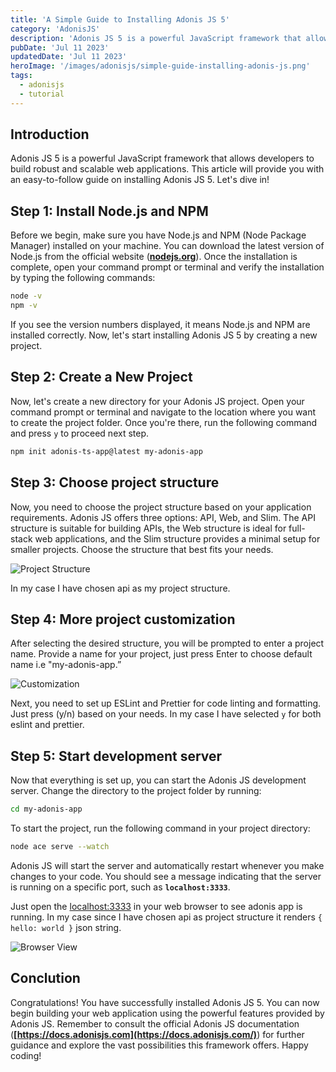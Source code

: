 ```yaml
---
title: 'A Simple Guide to Installing Adonis JS 5'
category: 'AdonisJS'
description: 'Adonis JS 5 is a powerful JavaScript framework that allows developers to build robust and scalable web applications. This article will provide you with an easy-to-follow guide on installing Adonis JS 5.'
pubDate: 'Jul 11 2023'
updatedDate: 'Jul 11 2023'
heroImage: '/images/adonisjs/simple-guide-installing-adonis-js.png'
tags:
  - adonisjs
  - tutorial
---
```


## Introduction

Adonis JS 5 is a powerful JavaScript framework that allows developers to build robust and scalable web applications. This article will provide you with an easy-to-follow guide on installing Adonis JS 5. Let's dive in!

## Step 1: Install Node.js and NPM

Before we begin, make sure you have Node.js and NPM (Node Package Manager) installed on your machine. You can download the latest version of Node.js from the official website (<strong><a href="https://nodejs.org/" target="_blank">nodejs.org</a></strong>). Once the installation is complete, open your command prompt or terminal and verify the installation by typing the following commands:

```bash
node -v
npm -v
```

If you see the version numbers displayed, it means Node.js and NPM are installed correctly. Now, let's start installing Adonis JS 5 by creating a new project.

## Step 2: Create a New Project

Now, let's create a new directory for your Adonis JS project. Open your command prompt or terminal and navigate to the location where you want to create the project folder. Once you're there, run the following command and press `y` to proceed next step.

```bash
npm init adonis-ts-app@latest my-adonis-app
```

## Step 3: Choose project structure

Now, you need to choose the project structure based on your application requirements. Adonis JS offers three options: API, Web, and Slim. The API structure is suitable for building APIs, the Web structure is ideal for full-stack web applications, and the Slim structure provides a minimal setup for smaller projects. Choose the structure that best fits your needs.

![Project Structure](/images/adonisjs/simple-guide-installing-adonis-js/project-structure.png)

In my case I have chosen api as my project structure.

## Step 4: More project customization

After selecting the desired structure, you will be prompted to enter a project name. Provide a name for your project, just press Enter to choose default name i.e "my-adonis-app.”

![Customization](/images/adonisjs/simple-guide-installing-adonis-js/customization.png)

Next, you need to set up ESLint and Prettier for code linting and formatting. Just press (y/n) based on your needs. In my case I have selected `y` for both eslint and prettier.

## Step 5: Start development server

Now that everything is set up, you can start the Adonis JS development server. Change the directory to the project folder by running:

```bash
cd my-adonis-app
```

To start the project, run the following command in your project directory:

```bash
node ace serve --watch
```

Adonis JS will start the server and automatically restart whenever you make changes to your code. You should see a message indicating that the server is running on a specific port, such as **`localhost:3333`**.

Just open the [localhost:3333](http://localhost:3333) in your web browser to see adonis app is running. In my case since I have chosen api as project structure it renders `{ hello: world }` json string.

![Browser View](/images/adonisjs/simple-guide-installing-adonis-js/browser-view.png)

## Conclution

Congratulations! You have successfully installed Adonis JS 5. You can now begin building your web application using the powerful features provided by Adonis JS. Remember to consult the official Adonis JS documentation (**[https://docs.adonisjs.com](https://docs.adonisjs.com/)**) for further guidance and explore the vast possibilities this framework offers. Happy coding!
